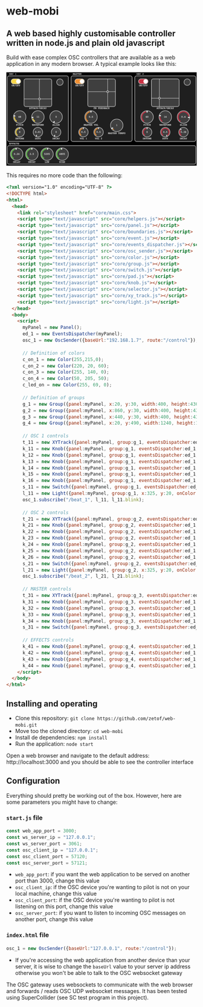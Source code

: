 # web-mobi

## A web based highly customisable controller written in node.js and plain old javascript

Build with ease complex OSC controllers that are available as a web application in any modern browser. A typical example looks like this:

![boing!](https://github.com/zetof/web-mobi/blob/main/images/web_mobi.png)

This requires no more code than the following:

```html
<?xml version="1.0" encoding="UTF-8" ?>
<!DOCTYPE html>
<html>
  <head>
    <link rel="stylesheet" href="core/main.css">
    <script type="text/javascript" src="core/helpers.js"></script>
    <script type="text/javascript" src="core/panel.js"></script>
    <script type="text/javascript" src="core/boundaries.js"></script>
    <script type="text/javascript" src="core/event.js"></script>
    <script type="text/javascript" src="core/events_dispatcher.js"></script>
    <script type="text/javascript" src="core/osc_sender.js"></script>
    <script type="text/javascript" src="core/color.js"></script>
    <script type="text/javascript" src="core/group.js"></script>
    <script type="text/javascript" src="core/switch.js"></script>
    <script type="text/javascript" src="core/pad.js"></script>
    <script type="text/javascript" src="core/knob.js"></script>
    <script type="text/javascript" src="core/selector.js"></script>
    <script type="text/javascript" src="core/xy_track.js"></script>
    <script type="text/javascript" src="core/light.js"></script>
  </head>
  <body>
    <script>
      myPanel = new Panel();
      ed_1 = new EventsDispatcher(myPanel);
      osc_1 = new OscSender({baseUrl:"192.168.1.7", route:"/control"});

      // Definition of colors
      c_on_1 = new Color(255,215,0);
      c_on_2 = new Color(220, 20, 60);
      c_on_3 = new Color(255, 140, 0);
      c_on_4 = new Color(50, 205, 50);
      c_led_on = new Color(255, 69, 0);

      // Definition of groups
      g_1 = new Group({panel:myPanel, x:20, y:30, width:400, height:430, caption:"OSC 1"})
      g_2 = new Group({panel:myPanel, x:860, y:30, width:400, height:430, caption:"OSC 2"})
      g_3 = new Group({panel:myPanel, x:440, y:30, width:400, height:430, caption:"MASTER"})
      g_4 = new Group({panel:myPanel, x:20, y:490, width:1240, height:120, caption:"EFFECTS"})      

      // OSC 1 controls
      t_11 = new XYTrack({panel:myPanel, group:g_1, eventsDispatcher:ed_1, oscSender:osc_1, oscLabel:"atck_dcay_1", x:110, y:20, size:180, min:[0.05, 0.1], max:[1, 5], val:[0.05, 1], decimal:true, caption:"ATTACK/DECAY"});
      k_11 = new Knob({panel:myPanel, group:g_1, eventsDispatcher:ed_1, oscSender:osc_1, oscLabel:"pitch_1", x:40, y:230, min:36, max:84, val:48, onColor:c_on_1, caption:"PITCH"});
      k_12 = new Knob({panel:myPanel, group:g_1, eventsDispatcher:ed_1, oscSender:osc_1, oscLabel:"dtn_1", x:50, y:340, size:60, min:-0.05, max:0.05, val:0, decimal:true, onColor:c_on_1, caption:"DETUNE"});
      k_13 = new Knob({panel:myPanel, group:g_1, eventsDispatcher:ed_1, oscSender:osc_1, oscLabel:"wav_frm_1", x:160, y:230, min:1, max:50, val:1, onColor:c_on_1, caption:"WAVEFORM"});
      k_14 = new Knob({panel:myPanel, group:g_1, eventsDispatcher:ed_1, oscSender:osc_1, oscLabel:"duty_1", x:170, y:340, size:60, min:0.01, max:0.5, val:0.5, decimal:true, onColor:c_on_1, caption:"DUTY"});
      k_15 = new Knob({panel:myPanel, group:g_1, eventsDispatcher:ed_1, oscSender:osc_1, oscLabel:"sld_1", x:280, y:230, min:0, max:0.5, val:0, decimal:true, onColor:c_on_1, caption:"SLIDE"});
      k_16 = new Knob({panel:myPanel, group:g_1, eventsDispatcher:ed_1, oscSender:osc_1, oscLabel:"sld_dec_1", x:290, y:340, size: 60, min:0, max:1, val:0, decimal:true, onColor:c_on_1, caption:"DECAY"});
      s_11 = new Switch({panel:myPanel, group:g_1, eventsDispatcher:ed_1, oscSender:osc_1, oscLabel:"osc_1_on_off", x:25, y:20, width:60, height:30, onColor:c_on_1, caption:"ON/OFF", val:0});
      l_11 = new Light({panel:myPanel, group:g_1, x:325, y:20, onColor:c_led_on});
      osc_1.subscribe("/beat_1", l_11, l_11.blink);

      // OSC 2 controls
      t_21 = new XYTrack({panel:myPanel, group:g_2, eventsDispatcher:ed_1, oscSender:osc_1, oscLabel:"atck_dcay_2", x:110, y:20, size:180, min:[0.05, 0.1], max:[1, 5], val:[0.05, 1], decimal:true, caption:"ATTACK/DECAY"});
      k_21 = new Knob({panel:myPanel, group:g_2, eventsDispatcher:ed_1, oscSender:osc_1, oscLabel:"pitch_2", x:40, y:230, min:36, max:84, val:60, onColor:c_on_2, caption:"PITCH"});
      k_22 = new Knob({panel:myPanel, group:g_2, eventsDispatcher:ed_1, oscSender:osc_1, oscLabel:"dtn_2", x:50, y:340, size: 60, min:-0.05, max:0.05, val:0, decimal:true, onColor:c_on_2, caption:"DETUNE"});
      k_23 = new Knob({panel:myPanel, group:g_2, eventsDispatcher:ed_1, oscSender:osc_1, oscLabel:"wav_frm_2", x:160, y:230, min:1, max:50, val:1, onColor:c_on_2, caption:"WAVEFORM"});
      k_24 = new Knob({panel:myPanel, group:g_2, eventsDispatcher:ed_1, oscSender:osc_1, oscLabel:"duty_2", x:170, y:340, size:60, min:0.01, max:0.5, val:0.5, decimal:true, onColor:c_on_2, caption:"DUTY"});
      k_25 = new Knob({panel:myPanel, group:g_2, eventsDispatcher:ed_1, oscSender:osc_1, oscLabel:"sld_2", x:280, y:230, min:0, max:0.5, val:0, decimal:true, onColor:c_on_2, caption:"SLIDE"});
      k_26 = new Knob({panel:myPanel, group:g_2, eventsDispatcher:ed_1, oscSender:osc_1, oscLabel:"sld_dec_2", x:290, y:340, size: 60, min:0, max:1, val:0, decimal:true, onColor:c_on_2, caption:"DECAY"});
      s_21 = new Switch({panel:myPanel, group:g_2, eventsDispatcher:ed_1, oscSender:osc_1, oscLabel:"osc_2_on_off", x:25, y:20, width:60, height:30, onColor:c_on_2, caption:"ON/OFF", val:0});
      l_21 = new Light({panel:myPanel, group:g_2, x:325, y:20, onColor:c_led_on});
      osc_1.subscribe("/beat_2", l_21, l_21.blink);

      // MASTER controls
      t_31 = new XYTrack({panel:myPanel, group:g_3, eventsDispatcher:ed_1, oscSender:osc_1, oscLabel:"fm_fdbk", x:110, y:20, size:180, min:[0, 0], max:[100, 100], val:[0, 0], caption:"FM FEEDBACK"});
      k_31 = new Knob({panel:myPanel, group:g_3, eventsDispatcher:ed_1, oscSender:osc_1, oscLabel:"mstr_vol", x:90, y:230, min:0, max:1, val:0.5, decimal:true, onColor:c_on_3, caption:"MASTER VOL"});
      k_32 = new Knob({panel:myPanel, group:g_3, eventsDispatcher:ed_1, oscSender:osc_1, oscLabel:"mstr_tempo", x:260, y:285, min:0.5, max:5, val:1, decimal:true, onColor:c_on_3, caption:"MASTER TEMPO"});
      k_33 = new Knob({panel:myPanel, group:g_3, eventsDispatcher:ed_1, oscSender:osc_1, oscLabel:"vol_1", x:50, y:340, size:60, min:0, max:1, val:0.5,  decimal:true, onColor:c_on_3, caption:"VOL 1"});
      k_34 = new Knob({panel:myPanel, group:g_3, eventsDispatcher:ed_1, oscSender:osc_1, oscLabel:"vol_2", x:150, y:340, size:60, min:0, max:1, val:0.5, decimal:true, onColor:c_on_3, caption:"VOL 2"});
      s_31 = new Switch({panel:myPanel, group:g_3, eventsDispatcher:ed_1, oscSender:osc_1, oscLabel:"mster_on_off", x:25, y:20, width:60, height:30, onColor:c_on_3, caption:"ON/OFF", val:0});

      // EFFECTS controls
      k_41 = new Knob({panel:myPanel, group:g_4, eventsDispatcher:ed_1, oscSender:osc_1, oscLabel:"delay", x:20, y:15, min:0, max:0.5, val:0, decimal:true, onColor:c_on_4, caption:"DELAY"});
      k_42 = new Knob({panel:myPanel, group:g_4, eventsDispatcher:ed_1, oscSender:osc_1, oscLabel:"decay", x:120, y:15, min:0, max:5, val:0, decimal:true, onColor:c_on_4, caption:"DECAY"});
      k_43 = new Knob({panel:myPanel, group:g_4, eventsDispatcher:ed_1, oscSender:osc_1, oscLabel:"low_pass", x:220, y:15, min:10, max:10000, val:10, onColor:c_on_4, caption:"LOW"});
      k_44 = new Knob({panel:myPanel, group:g_4, eventsDispatcher:ed_1, oscSender:osc_1, oscLabel:"high_pass", x:320, y:15, min:10, max:10000, val:10000, onColor:c_on_4, caption:"HIGH"});
    </script>
  </body>
</html>
```

## Installing and operating

- Clone this repository: `git clone https://github.com/zetof/web-mobi.git`
- Move too the cloned directory: `cd web-mobi`
- Install de dependencies: `npm install`
- Run the application: `node start`

Open a web browser and navigate to the default address: http://localhost:3000 and you should be able to see the controller interface

## Configuration

Everything should pretty be working out of the box. However, here are some parameters you might have to change:

### `start.js` file

```javascript
const web_app_port = 3000;
const ws_server_ip = "127.0.0.1";
const ws_server_port = 3061;
const osc_client_ip = "127.0.0.1";
const osc_client_port = 57120;
const osc_server_port = 57121;
```

- `web_app_port`: if you want the web application to be served on another port than 3000, change this value
- `osc_client_ip`: if the OSC device you're wanting to pilot is not on your local machine, change this value
- `osc_client_port`: if the OSC device you're wanting to pilot is not listening on this port, change this value
- `osc_server_port`: if you want to listen to incoming OSC messages on another port, change this value

### `index.html` file

```javascript
osc_1 = new OscSender({baseUrl:"127.0.0.1", route:"/control"});
```

- If you're accessing the web application from another device than your server, it is wise to change the `baseUrl` value to your server ip address otherwise you won't be able to talk to the OSC websocket gateway

The OSC gateway uses websockets to communicate with the web browser and forwards / reads OSC UDP websocket messages. It has been tested using SuperCollider (see SC test program in this project).